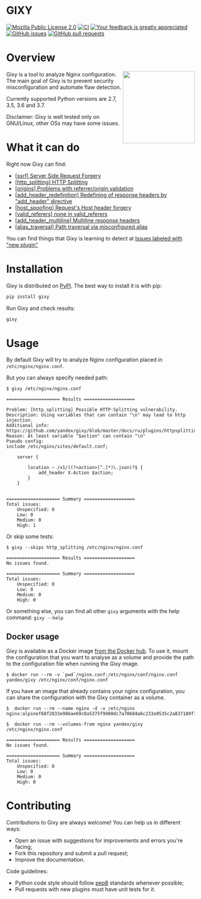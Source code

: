 GIXY
====
[![Mozilla Public License 2.0](https://img.shields.io/github/license/yandex/gixy.svg?style=flat-square)](https://github.com/yandex/gixy/blob/master/LICENSE)
[![CI](https://github.com/yandex/gixy/actions/workflows/ci.yml/badge.svg?branch=master)](https://github.com/yandex/gixy/actions/workflows/ci.yml)
[![Your feedback is greatly appreciated](https://img.shields.io/maintenance/yes/2019.svg?style=flat-square)](https://github.com/yandex/gixy/issues/new)
[![GitHub issues](https://img.shields.io/github/issues/yandex/gixy.svg?style=flat-square)](https://github.com/yandex/gixy/issues)
[![GitHub pull requests](https://img.shields.io/github/issues-pr/yandex/gixy.svg?style=flat-square)](https://github.com/yandex/gixy/pulls)

# Overview
<img align="right" width="192" height="192" src="/docs/logo.png">

Gixy is a tool to analyze Nginx configuration.
The main goal of Gixy is to prevent security misconfiguration and automate flaw detection.

Currently supported Python versions are 2.7, 3.5, 3.6 and 3.7.

Disclaimer: Gixy is well tested only on GNU/Linux, other OSs may have some issues.

# What it can do
Right now Gixy can find:
  * [[ssrf] Server Side Request Forgery](https://github.com/yandex/gixy/blob/master/docs/en/plugins/ssrf.md)
  * [[http_splitting] HTTP Splitting](https://github.com/yandex/gixy/blob/master/docs/en/plugins/httpsplitting.md)
  * [[origins] Problems with referrer/origin validation](https://github.com/yandex/gixy/blob/master/docs/en/plugins/origins.md)
  * [[add_header_redefinition] Redefining of response headers by  "add_header" directive](https://github.com/yandex/gixy/blob/master/docs/en/plugins/addheaderredefinition.md)
  * [[host_spoofing] Request's Host header forgery](https://github.com/yandex/gixy/blob/master/docs/en/plugins/hostspoofing.md)
  * [[valid_referers] none in valid_referers](https://github.com/yandex/gixy/blob/master/docs/en/plugins/validreferers.md)
  * [[add_header_multiline] Multiline response headers](https://github.com/yandex/gixy/blob/master/docs/en/plugins/addheadermultiline.md)
  * [[alias_traversal] Path traversal via misconfigured alias](https://github.com/yandex/gixy/blob/master/docs/en/plugins/aliastraversal.md)

You can find things that Gixy is learning to detect at [Issues labeled with "new plugin"](https://github.com/yandex/gixy/issues?q=is%3Aissue+is%3Aopen+label%3A%22new+plugin%22)

# Installation
Gixy is distributed on [PyPI](https://pypi.python.org/pypi/gixy). The best way to install it is with pip:
```bash
pip install gixy
```

Run Gixy and check results:
```bash
gixy
```

# Usage
By default Gixy will try to analyze Nginx configuration placed in `/etc/nginx/nginx.conf`.

But you can always specify needed path:
```
$ gixy /etc/nginx/nginx.conf

==================== Results ===================

Problem: [http_splitting] Possible HTTP-Splitting vulnerability.
Description: Using variables that can contain "\n" may lead to http injection.
Additional info: https://github.com/yandex/gixy/blob/master/docs/ru/plugins/httpsplitting.md
Reason: At least variable "$action" can contain "\n"
Pseudo config:
include /etc/nginx/sites/default.conf;

	server {

		location ~ /v1/((?<action>[^.]*)\.json)?$ {
			add_header X-Action $action;
		}
	}


==================== Summary ===================
Total issues:
    Unspecified: 0
    Low: 0
    Medium: 0
    High: 1
```

Or skip some tests:
```
$ gixy --skips http_splitting /etc/nginx/nginx.conf

==================== Results ===================
No issues found.

==================== Summary ===================
Total issues:
    Unspecified: 0
    Low: 0
    Medium: 0
    High: 0
```

Or something else, you can find all other `gixy` arguments with the help command: `gixy --help`

## Docker usage

Gixy is available as a Docker image [from the Docker hub](https://hub.docker.com/r/yandex/gixy/). To
use it, mount the configuration that you want to analyse as a volume and provide the path to the
configuration file when running the Gixy image.
```
$ docker run --rm -v `pwd`/nginx.conf:/etc/nginx/conf/nginx.conf yandex/gixy /etc/nginx/conf/nginx.conf
```

If you have an image that already contains your nginx configuration, you can share the configuration
with the Gixy container as a volume.
```
$  docker run --rm --name nginx -d -v /etc/nginx
nginx:alpinef68f2833e986ae69c0a5375f9980dc7a70684a6c233a9535c2a837189f14e905

$  docker run --rm --volumes-from nginx yandex/gixy /etc/nginx/nginx.conf

==================== Results ===================
No issues found.

==================== Summary ===================
Total issues:
    Unspecified: 0
    Low: 0
    Medium: 0
    High: 0

```

# Contributing
Contributions to Gixy are always welcome! You can help us in different ways:
  * Open an issue with suggestions for improvements and errors you're facing;
  * Fork this repository and submit a pull request;
  * Improve the documentation.

Code guidelines:
  * Python code style should follow [pep8](https://www.python.org/dev/peps/pep-0008/) standards whenever possible;
  * Pull requests with new plugins must have unit tests for it.
